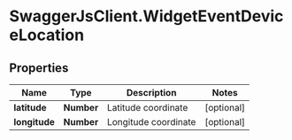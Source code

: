 # SwaggerJsClient.WidgetEventDeviceLocation

## Properties
Name | Type | Description | Notes
------------ | ------------- | ------------- | -------------
**latitude** | **Number** | Latitude coordinate | [optional] 
**longitude** | **Number** | Longitude coordinate | [optional] 


